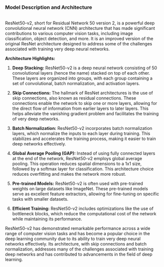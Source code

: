 <h3><b>Model Description and Architecture</b></h3>
  <br>
ResNet50-v2, short for Residual Network 50 version 2, is a powerful deep convolutional neural network (CNN) architecture that has made significant contributions to various computer vision tasks, including image classification, object detection, and more. It is an improved version of the original ResNet architecture designed to address some of the challenges associated with training very deep neural networks.

**Architecture Highlights:**

1. **Deep Stacking:** ResNet50-v2 is a deep neural network consisting of 50 convolutional layers (hence the name) stacked on top of each other. These layers are organized into groups, with each group containing a set of convolutional, batch normalization, and activation layers.

2. **Skip Connections:** The hallmark of ResNet architectures is the use of skip connections, also known as residual connections. These connections enable the network to skip one or more layers, allowing for the direct flow of information from earlier layers to later layers. This helps alleviate the vanishing gradient problem and facilitates the training of very deep networks.

3. **Batch Normalization:** ResNet50-v2 incorporates batch normalization layers, which normalize the inputs to each layer during training. This stabilizes and accelerates the training process, making it easier to train deep networks effectively.

4. **Global Average Pooling (GAP):** Instead of using fully connected layers at the end of the network, ResNet50-v2 employs global average pooling. This operation reduces spatial dimensions to a 1x1 size, followed by a softmax layer for classification. This architecture choice reduces overfitting and makes the network more robust.

5. **Pre-trained Models:** ResNet50-v2 is often used with pre-trained weights on large datasets like ImageNet. These pre-trained models serve as excellent feature extractors, allowing for fine-tuning on specific tasks with smaller datasets.

6. **Efficient Training:** ResNet50-v2 includes optimizations like the use of bottleneck blocks, which reduce the computational cost of the network while maintaining its performance.

ResNet50-v2 has demonstrated remarkable performance across a wide range of computer vision tasks and has become a popular choice in the deep learning community due to its ability to train very deep neural networks effectively. Its architecture, with skip connections and batch normalization, addresses many of the challenges associated with training deep networks and has contributed to advancements in the field of deep learning.
